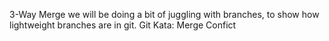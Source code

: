 3-Way Merge we will be doing a bit of juggling with branches, to show how lightweight branches are in git.
Git Kata: Merge Confict